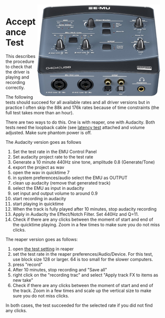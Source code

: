 <img align="right" width="400" src="E-MU_0404_USB.jpg"/>



Acceptance Test
===================

This describes the procedure to check that the driver is playing and recording correctly.

The following tests should succeed for all available rates and all driver versions but in practice I often skip the 88k and 176k rates because of time constraints (the full test takes more than an hour).

There are two ways to do this. One is with reaper, one with Audacity. Both tests need the loopback cable (see <a href="Latency.md">latency test</a> attached and volume adjusted. Make sure phantom power is off.

The Audacity version goes as follows

1. Set the test rate in the EMU Control Panel
2. Set audacity project rate to the test rate
3. Generate a 10 minute 440Hz sine tone, amplitude 0.8 (Generate/Tone)
4. export the project as wav
5. open the wav in quicktime 7
6. in system preferences/audio select the EMU as OUTPUT
7. clean up audacity (remove that generated track)
8. select the EMU as input in audacity 
9. set input and output volume to around 0.9
10. start recording in audacity
11. start playing in quicktime
12. When the track is fully played after 10 minutes, stop audacity recording
13. Apply in Audacity the Effect/Notch Filter. Set 440Hz and Q=11. 
14. Check if there are any clicks between the moment of start and end of the quicktime playing. Zoom in a few times to make sure you do not miss clicks.


The reaper version goes as follows:

1. open <a href="sinetest.RPP">the test setting</a> in reaper
2. set the test rate in the reaper preferences/Audio/Device. For this test, use block size 128 or larger. 64 is too small for the slower computers.
3. press "record"
4. After 10 minutes, stop recording and "Save all"
5. right click on the "recording trac" and select "Apply track FX to items as new take"
6. Check if there are any clicks between the moment of start and end of the track. Zoom in a few times and scale up the vertical size to make sure you do not miss clicks.

In both cases, the test succeeded for the selected rate if you did not find any clicks.

